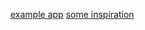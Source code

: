 [example app](https://eddielee394.github.io/react-myreads/)
[some inspiration](https://github.com/ivyfu77/react-myreads-webapp/blob/master/src/components/Search.js)